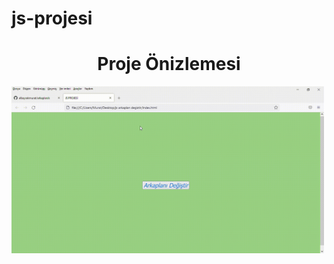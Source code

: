 # js-projesi

<h1 align="center">Proje Önizlemesi</h1>
<p><img aling="center" src="https://github.com/albayrakmurat/arkaplanJs/blob/main/JS-PROJES%C4%B0-%E2%80%94-Mozilla-Firefox-2022-08-25-19-52-10.gif" width=500/></p>
